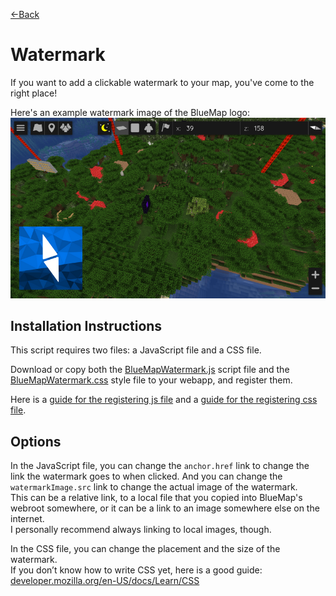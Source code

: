 [←Back](..)

# Watermark
If you want to add a clickable watermark to your map, you've come to the right place!

Here's an example watermark image of the BlueMap logo:
![image](example.png)


## Installation Instructions
This script requires two files: a JavaScript file and a CSS file.

Download or copy both the [BlueMapWatermark.js](BlueMapWatermark.js) script file
and the [BlueMapWatermark.css](BlueMapWatermark.css) style file to your webapp, and register them.

Here is a [guide for the registering js file](https://bluemap.bluecolored.de/community/Customisation.html#custom-scripts-behaviour)
and a [guide for the registering css file](https://bluemap.bluecolored.de/community/Customisation.html#custom-styles-theme-and-look).

## Options
In the JavaScript file, you can change the `anchor.href` link to change the link the watermark goes to when clicked.
And you can change the `watermarkImage.src` link to change the actual image of the watermark.  
This can be a relative link, to a local file that you copied into BlueMap's webroot somewhere, or it can be a link to an image somewhere else on the internet.  
I personally recommend always linking to local images, though.

In the CSS file, you can change the placement and the size of the watermark.  
If you don’t know how to write CSS yet, here is a good guide: [developer.mozilla.org/en-US/docs/Learn/CSS](https://developer.mozilla.org/en-US/docs/Learn/CSS)
